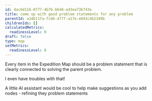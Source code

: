 ```yaml
---
id: dac6d116-0777-4b7b-b648-a43ea73b743e
title: come up with good problem statements for any problem
parentId: a2db11fa-fcdb-477f-a17e-e693c4b2349b
childrenIds: []
calculatedMetrics:
  readinessLevel: 0
draft: false
type: map
setMetrics:
  readinessLevel: 0
---
```


Every item in the Expedition Map should be a problem statement that is clearly connected to solving the parent problem.

I even have troubles with that!

A little AI assistant would be cool to help make suggestions as you add nodes - refining they problem statements
